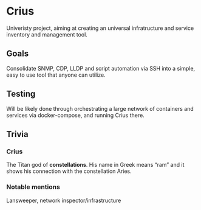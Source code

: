 # Crius

Univeristy project, aiming at creating an universal infratructure and service inventory and management tool.

## Goals

Consolidate SNMP, CDP, LLDP and script automation via SSH into a simple, easy to use tool that anyone can utilize.

## Testing

Will be likely done through orchestrating a large network of containers and services via docker-compose, and running Crius there.

## Trivia

### Crius

The Titan god of **constellations**. His name in Greek means “ram” and it shows his connection with the constellation Aries.

### Notable mentions

Lansweeper, network inspector/infrastructure
